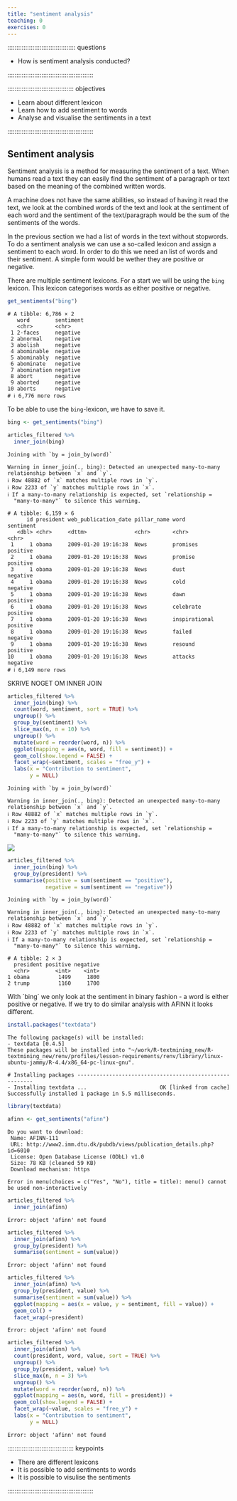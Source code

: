 ```yaml
---
title: "sentiment analysis"
teaching: 0
exercises: 0
---
```


:::::::::::::::::::::::::::::::::::::: questions 

- How is sentiment analysis conducted?

::::::::::::::::::::::::::::::::::::::::::::::::

::::::::::::::::::::::::::::::::::::: objectives

- Learn about different lexicon
- Learn how to add sentiment to words
- Analyse and visualise the sentiments in a text


::::::::::::::::::::::::::::::::::::::::::::::::



## Sentiment analysis
Sentiment analysis is a method for measuring the sentiment of a text. When humans read a text they can easily find the sentiment of a paragraph or text based on the meaning of the combined written words.

A machine does not have the same abilities, so instead of having it read the text, we look at the combined words of the text and look at the sentiment of each word and the sentiment of the text/paragraph would be the sum of the sentiments of the words.

In the previous section we had a list of words in the text without stopwords. To do a sentiment analysis we can use a so-called lexicon and assign a sentiment to each word. In order to do this we need an list of words and their sentiment. A simple form would be wether they are positive or negative.

There are multiple sentiment lexicons. For a start we will be using the `bing` lexicon. This lexicon categorises words as either positive or negative.



``` r
get_sentiments("bing")
```

``` output
# A tibble: 6,786 × 2
   word        sentiment
   <chr>       <chr>    
 1 2-faces     negative 
 2 abnormal    negative 
 3 abolish     negative 
 4 abominable  negative 
 5 abominably  negative 
 6 abominate   negative 
 7 abomination negative 
 8 abort       negative 
 9 aborted     negative 
10 aborts      negative 
# ℹ 6,776 more rows
```

To be able to use the `bing`-lexicon, we have to save it.


``` r
bing <- get_sentiments("bing")
```



``` r
articles_filtered %>% 
  inner_join(bing) 
```

``` output
Joining with `by = join_by(word)`
```

``` warning
Warning in inner_join(., bing): Detected an unexpected many-to-many relationship between `x` and `y`.
ℹ Row 48882 of `x` matches multiple rows in `y`.
ℹ Row 2233 of `y` matches multiple rows in `x`.
ℹ If a many-to-many relationship is expected, set `relationship =
  "many-to-many"` to silence this warning.
```

``` output
# A tibble: 6,159 × 6
      id president web_publication_date pillar_name word          sentiment
   <dbl> <chr>     <dttm>               <chr>       <chr>         <chr>    
 1     1 obama     2009-01-20 19:16:38  News        promises      positive 
 2     1 obama     2009-01-20 19:16:38  News        promise       positive 
 3     1 obama     2009-01-20 19:16:38  News        dust          negative 
 4     1 obama     2009-01-20 19:16:38  News        cold          negative 
 5     1 obama     2009-01-20 19:16:38  News        dawn          positive 
 6     1 obama     2009-01-20 19:16:38  News        celebrate     positive 
 7     1 obama     2009-01-20 19:16:38  News        inspirational positive 
 8     1 obama     2009-01-20 19:16:38  News        failed        negative 
 9     1 obama     2009-01-20 19:16:38  News        resound       positive 
10     1 obama     2009-01-20 19:16:38  News        attacks       negative 
# ℹ 6,149 more rows
```

SKRIVE NOGET OM INNER JOIN


``` r
articles_filtered %>% 
  inner_join(bing) %>% 
  count(word, sentiment, sort = TRUE) %>% 
  ungroup() %>% 
  group_by(sentiment) %>% 
  slice_max(n, n = 10) %>% 
  ungroup() %>% 
  mutate(word = reorder(word, n)) %>% 
  ggplot(mapping = aes(n, word, fill = sentiment)) +
  geom_col(show.legend = FALSE) +
  facet_wrap(~sentiment, scales = "free_y") +
  labs(x = "Contribution to sentiment", 
       y = NULL)
```

``` output
Joining with `by = join_by(word)`
```

``` warning
Warning in inner_join(., bing): Detected an unexpected many-to-many relationship between `x` and `y`.
ℹ Row 48882 of `x` matches multiple rows in `y`.
ℹ Row 2233 of `y` matches multiple rows in `x`.
ℹ If a many-to-many relationship is expected, set `relationship =
  "many-to-many"` to silence this warning.
```

<img src="fig/04-sentiment-rendered-unnamed-chunk-5-1.png" style="display: block; margin: auto;" />





``` r
articles_filtered %>%
  inner_join(bing) %>% 
  group_by(president) %>% 
  summarise(positive = sum(sentiment == "positive"),
            negative = sum(sentiment == "negative")) 
```

``` output
Joining with `by = join_by(word)`
```

``` warning
Warning in inner_join(., bing): Detected an unexpected many-to-many relationship between `x` and `y`.
ℹ Row 48882 of `x` matches multiple rows in `y`.
ℹ Row 2233 of `y` matches multiple rows in `x`.
ℹ If a many-to-many relationship is expected, set `relationship =
  "many-to-many"` to silence this warning.
```

``` output
# A tibble: 2 × 3
  president positive negative
  <chr>        <int>    <int>
1 obama         1499     1800
2 trump         1160     1700
```
With ´bing´ we only look at the sentiment in binary fashion - a word is either positive or negative. If we try to do similar analysis with AFINN it looks different.


``` r
install.packages("textdata")
```

``` output
The following package(s) will be installed:
- textdata [0.4.5]
These packages will be installed into "~/work/R-textmining_new/R-textmining_new/renv/profiles/lesson-requirements/renv/library/linux-ubuntu-jammy/R-4.4/x86_64-pc-linux-gnu".

# Installing packages --------------------------------------------------------
- Installing textdata ...                       OK [linked from cache]
Successfully installed 1 package in 5.5 milliseconds.
```

``` r
library(textdata)
```






``` r
afinn <- get_sentiments("afinn")
```

``` output
Do you want to download:
 Name: AFINN-111 
 URL: http://www2.imm.dtu.dk/pubdb/views/publication_details.php?id=6010 
 License: Open Database License (ODbL) v1.0 
 Size: 78 KB (cleaned 59 KB) 
 Download mechanism: https 
```

``` error
Error in menu(choices = c("Yes", "No"), title = title): menu() cannot be used non-interactively
```



``` r
articles_filtered %>% 
  inner_join(afinn) 
```

``` error
Error: object 'afinn' not found
```


``` r
articles_filtered %>%
  inner_join(afinn) %>% 
  group_by(president) %>% 
  summarise(sentiment = sum(value))
```

``` error
Error: object 'afinn' not found
```




``` r
articles_filtered %>%
  inner_join(afinn) %>% 
  group_by(president, value) %>% 
  summarise(sentiment = sum(value)) %>% 
  ggplot(mapping = aes(x = value, y = sentiment, fill = value)) +
  geom_col() + 
  facet_wrap(~president)
```

``` error
Error: object 'afinn' not found
```


``` r
articles_filtered %>% 
  inner_join(afinn) %>% 
  count(president, word, value, sort = TRUE) %>% 
  ungroup() %>% 
  group_by(president, value) %>% 
  slice_max(n, n = 3) %>% 
  ungroup() %>% 
  mutate(word = reorder(word, n)) %>% 
  ggplot(mapping = aes(n, word, fill = president)) +
  geom_col(show.legend = FALSE) +
  facet_wrap(~value, scales = "free_y") +
  labs(x = "Contribution to sentiment", 
       y = NULL)
```

``` error
Error: object 'afinn' not found
```




::::::::::::::::::::::::::::::::::::: keypoints 

- There are different lexicons
- It is possible to add sentiments to words
- It is possible to visulise the sentiments

::::::::::::::::::::::::::::::::::::::::::::::::
